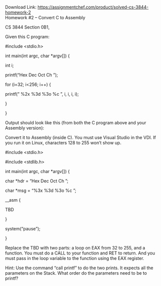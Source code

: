 Download Link: https://assignmentchef.com/product/solved-cs-3844-homework-2
<br>
Homework #2 – Convert C to Assembly

CS 3844 Section 0B1,

Given this C program:

#include &lt;stdio.h&gt;




int main(int argc, char *argv[]) {

int i;

printf(“Hex  Dec  Oct   Ch
”);

for (i=32; i&lt;256; i++) {

printf(” %2x  %3d  %3o   %c
”, i, i, i, i);

}

}

Output should look like this (from both the C program above and your Assembly version):

Convert it to Assembly (inside C). You must use Visual Studio in the VDI. If you run it on Linux, characters 128 to 255 won’t show up.

#include &lt;stdio.h&gt;

#include &lt;stdlib.h&gt;




int main(int argc, char *argv[]) {

char *hdr = “Hex  Dec  Oct   Ch
”;

char *msg = “%3x  %3d  %3o   %c
”;




__asm {

TBD

}

system(“pause”);

}

Replace the TBD with two parts: a loop on EAX from 32 to 255, and a function. You must do a CALL to your function and RET to return. And you must pass in the loop variable to the function using the EAX register.

Hint: Use the command “call printf” to do the two prints. It expects all the parameters on the Stack. What order do the parameters need to be to printf?